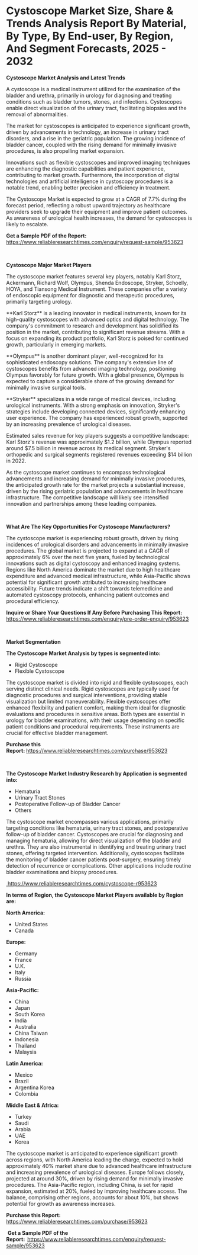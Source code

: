 <p><h1>Cystoscope Market Size, Share & Trends Analysis Report By Material, By Type, By End-user, By Region, And Segment Forecasts, 2025 - 2032</h1></p><p><strong>Cystoscope Market Analysis and Latest Trends</strong></p>
<p><p>A cystoscope is a medical instrument utilized for the examination of the bladder and urethra, primarily in urology for diagnosing and treating conditions such as bladder tumors, stones, and infections. Cystoscopes enable direct visualization of the urinary tract, facilitating biopsies and the removal of abnormalities. </p><p>The market for cystoscopes is anticipated to experience significant growth, driven by advancements in technology, an increase in urinary tract disorders, and a rise in the geriatric population. The growing incidence of bladder cancer, coupled with the rising demand for minimally invasive procedures, is also propelling market expansion. </p><p>Innovations such as flexible cystoscopes and improved imaging techniques are enhancing the diagnostic capabilities and patient experience, contributing to market growth. Furthermore, the incorporation of digital technologies and artificial intelligence in cystoscopy procedures is a notable trend, enabling better precision and efficiency in treatment. </p><p>The Cystoscope Market is expected to grow at a CAGR of 7.7% during the forecast period, reflecting a robust upward trajectory as healthcare providers seek to upgrade their equipment and improve patient outcomes. As awareness of urological health increases, the demand for cystoscopes is likely to escalate.</p></p>
<p><strong>Get a Sample PDF of the Report:&nbsp;</strong> <a href="https://www.reliableresearchtimes.com/enquiry/request-sample/953623?utm_campaign=3273&utm_medium=2&utm_source=Github&utm_content=ia&utm_term=18042025&utm_id=cystoscope">https://www.reliableresearchtimes.com/enquiry/request-sample/953623</a></p>
<p>&nbsp;</p>
<p><strong>Cystoscope Major Market Players</strong></p>
<p><p>The cystoscope market features several key players, notably Karl Storz, Ackermann, Richard Wolf, Olympus, Shenda Endoscope, Stryker, Schoelly, HOYA, and Tiansong Medical Instrument. These companies offer a variety of endoscopic equipment for diagnostic and therapeutic procedures, primarily targeting urology.</p><p>**Karl Storz** is a leading innovator in medical instruments, known for its high-quality cystoscopes with advanced optics and digital technology. The company's commitment to research and development has solidified its position in the market, contributing to significant revenue streams. With a focus on expanding its product portfolio, Karl Storz is poised for continued growth, particularly in emerging markets.</p><p>**Olympus** is another dominant player, well-recognized for its sophisticated endoscopy solutions. The company's extensive line of cystoscopes benefits from advanced imaging technology, positioning Olympus favorably for future growth. With a global presence, Olympus is expected to capture a considerable share of the growing demand for minimally invasive surgical tools.</p><p>**Stryker** specializes in a wide range of medical devices, including urological instruments. With a strong emphasis on innovation, Stryker's strategies include developing connected devices, significantly enhancing user experience. The company has experienced robust growth, supported by an increasing prevalence of urological diseases.</p><p>Estimated sales revenue for key players suggests a competitive landscape: Karl Storz's revenue was approximately $1.2 billion, while Olympus reported around $7.5 billion in revenue across its medical segment. Stryker's orthopedic and surgical segments registered revenues exceeding $14 billion in 2022.</p><p>As the cystoscope market continues to encompass technological advancements and increasing demand for minimally invasive procedures, the anticipated growth rate for the market projects a substantial increase, driven by the rising geriatric population and advancements in healthcare infrastructure. The competitive landscape will likely see intensified innovation and partnerships among these leading companies.</p></p>
<p>&nbsp;</p>
<p><strong>What Are The Key Opportunities For Cystoscope Manufacturers?</strong></p>
<p><p>The cystoscope market is experiencing robust growth, driven by rising incidences of urological disorders and advancements in minimally invasive procedures. The global market is projected to expand at a CAGR of approximately 6% over the next five years, fueled by technological innovations such as digital cystoscopy and enhanced imaging systems. Regions like North America dominate the market due to high healthcare expenditure and advanced medical infrastructure, while Asia-Pacific shows potential for significant growth attributed to increasing healthcare accessibility. Future trends indicate a shift towards telemedicine and automated cystoscopy protocols, enhancing patient outcomes and procedural efficiency.</p></p>
<p><strong>Inquire or Share Your Questions If Any Before Purchasing This Report:</strong> <a href="https://www.reliableresearchtimes.com/enquiry/pre-order-enquiry/953623?utm_campaign=3273&utm_medium=2&utm_source=Github&utm_content=ia&utm_term=18042025&utm_id=cystoscope">https://www.reliableresearchtimes.com/enquiry/pre-order-enquiry/953623</a></p>
<p>&nbsp;</p>
<p><strong>Market Segmentation</strong></p>
<p><strong>The Cystoscope Market Analysis by types is segmented into:</strong></p>
<p><ul><li>Rigid Cystoscope</li><li>Flexible Cystoscope</li></ul></p>
<p><p>The cystoscope market is divided into rigid and flexible cystoscopes, each serving distinct clinical needs. Rigid cystoscopes are typically used for diagnostic procedures and surgical interventions, providing stable visualization but limited maneuverability. Flexible cystoscopes offer enhanced flexibility and patient comfort, making them ideal for diagnostic evaluations and procedures in sensitive areas. Both types are essential in urology for bladder examinations, with their usage depending on specific patient conditions and procedural requirements. These instruments are crucial for effective bladder management.</p></p>
<p><strong>Purchase this Report:&nbsp;</strong><a href="https://www.reliableresearchtimes.com/purchase/953623?utm_campaign=3273&utm_medium=2&utm_source=Github&utm_content=ia&utm_term=18042025&utm_id=cystoscope">https://www.reliableresearchtimes.com/purchase/953623</a></p>
<p>&nbsp;</p>
<p><strong>The Cystoscope Market Industry Research by Application is segmented into:</strong></p>
<p><ul><li>Hematuria</li><li>Urinary Tract Stones</li><li>Postoperative Follow-up of Bladder Cancer</li><li>Others</li></ul></p>
<p><p>The cystoscope market encompasses various applications, primarily targeting conditions like hematuria, urinary tract stones, and postoperative follow-up of bladder cancer. Cystoscopes are crucial for diagnosing and managing hematuria, allowing for direct visualization of the bladder and urethra. They are also instrumental in identifying and treating urinary tract stones, offering targeted intervention. Additionally, cystoscopes facilitate the monitoring of bladder cancer patients post-surgery, ensuring timely detection of recurrence or complications. Other applications include routine bladder examinations and biopsy procedures.</p></p>
<p><a href="https://www.reliableresearchtimes.com/cystoscope-r953623?utm_campaign=3273&utm_medium=2&utm_source=Github&utm_content=ia&utm_term=18042025&utm_id=cystoscope">&nbsp;https://www.reliableresearchtimes.com/cystoscope-r953623</a></p>
<p><strong>In terms of Region, the Cystoscope Market Players available by Region are:</strong></p>
<p>
    <p> <strong> North America: </strong>
        <ul>
            <li>United States</li>
            <li>Canada</li>
        </ul>
        </p> 
    <p> <strong> Europe: </strong>
        <ul>
            <li>Germany</li>
            <li>France</li>
            <li>U.K.</li>
            <li>Italy</li>
            <li>Russia</li>
        </ul>
        </p> 
    <p> <strong> Asia-Pacific: </strong>
        <ul>
            <li>China</li>
            <li>Japan</li>
            <li>South Korea</li>
            <li>India</li>
            <li>Australia</li>
            <li>China Taiwan</li>
            <li>Indonesia</li>
            <li>Thailand</li>
            <li>Malaysia</li>
        </ul>
        </p> 
    <p> <strong> Latin America: </strong>
        <ul>
            <li>Mexico</li>
            <li>Brazil</li>
            <li>Argentina Korea</li>
            <li>Colombia</li>
        </ul>
        </p> 
    <p> <strong> Middle East & Africa: </strong>
        <ul>
            <li>Turkey</li>
            <li>Saudi</li>
            <li>Arabia</li>
            <li>UAE</li>
            <li>Korea</li>
        </ul>
    </p>
    </p>
<p><p>The cystoscope market is anticipated to experience significant growth across regions, with North America leading the charge, expected to hold approximately 40% market share due to advanced healthcare infrastructure and increasing prevalence of urological diseases. Europe follows closely, projected at around 30%, driven by rising demand for minimally invasive procedures. The Asia-Pacific region, including China, is set for rapid expansion, estimated at 20%, fueled by improving healthcare access. The balance, comprising other regions, accounts for about 10%, but shows potential for growth as awareness increases.</p></p>
<p><strong>Purchase this Report: </strong><a href="https://www.reliableresearchtimes.com/purchase/953623?utm_campaign=3273&utm_medium=2&utm_source=Github&utm_content=ia&utm_term=18042025&utm_id=cystoscope">https://www.reliableresearchtimes.com/purchase/953623</a></p>
<p>&nbsp;<strong>Get a Sample PDF of the Report:&nbsp;&nbsp;</strong><a href="https://www.reliableresearchtimes.com/enquiry/request-sample/953623?utm_campaign=3273&utm_medium=2&utm_source=Github&utm_content=ia&utm_term=18042025&utm_id=cystoscope">https://www.reliableresearchtimes.com/enquiry/request-sample/953623</a></p>
<p><strong></strong></p>
<p><p></p><p></p><p></p></p>